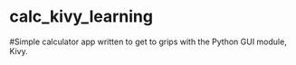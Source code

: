 ﻿# calc_kivy_learning

#Simple calculator app written to get to grips with the Python GUI module, Kivy.
